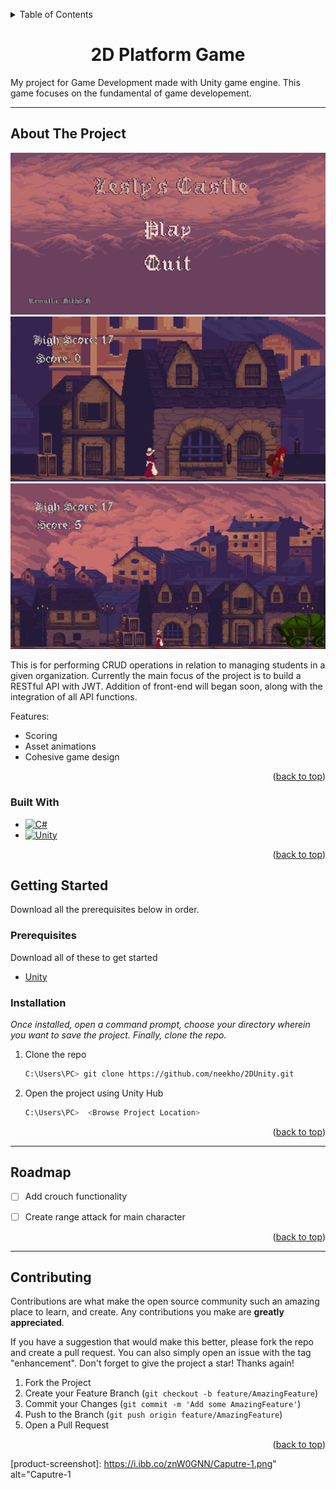 <a name="readme-top"></a>


<!-- TABLE OF CONTENTS -->
<details>
  <summary>Table of Contents</summary>
  <ol>
    <li>
      <a href="#about-the-project">About The Project</a>
      <ul>
        <li><a href="#built-with">Built With</a></li>
      </ul>
    </li>
    <li>
      <a href="#getting-started">Getting Started</a>
      <ul>
        <li><a href="#prerequisites">Prerequisites</a></li>
        <li><a href="#installation">Installation</a></li>
      </ul>
    <li><a href="#roadmap">Roadmap</a></li>
    <li><a href="#contributing">Contributing</a></li>
    </li>
       

  

  </ol>
</details>



<h1 align="center">2D Platform Game</h1>

My project for Game Development made with Unity game engine. This game focuses on the fundamental of game developement. 

_____________________________________________________________________________________________________

<!-- ABOUT THE PROJECT -->
## About The Project

![Game Screenshot](./Packages/Caputre1.PNG)
![Game Screenshot](./Packages/Capture2.PNG)
![Game Screenshot](./Packages/Capture.PNG)




This is for performing CRUD operations in relation to managing students in a given organization. Currently the main focus of the project is to build a RESTful API with JWT. Addition of front-end will began soon, along with the integration of all API functions.

Features:
* Scoring 
* Asset animations
* Cohesive game design




<p align="right">(<a href="#readme-top">back to top</a>)</p>



### Built With



* [![C#][C#]][C#-url]
* [![Unity][Unity]][Unity-url]

<p align="right">(<a href="#readme-top">back to top</a>)</p>




<!-- GETTING STARTED -->
## Getting Started

Download all the prerequisites below in order.

### Prerequisites
Download all of these to get started

* [Unity](https://unity.com)


### Installation

_Once installed, open a command prompt, choose your directory wherein you want to save the project. Finally, clone the repo._


1. Clone the repo
   ```sh
   C:\Users\PC> git clone https://github.com/neekho/2DUnity.git
   ```
2. Open the project using Unity Hub
   ```sh
   C:\Users\PC>  <Browse Project Location>


<p align="right">(<a href="#readme-top">back to top</a>)</p>

___________________________________________________________________________________________________



<!-- ROADMAP -->
## Roadmap

- [ ] Add crouch functionality 

- [ ] Create range attack for main character



<p align="right">(<a href="#readme-top">back to top</a>)</p>

___________________________________________________________________________________________________

<!-- CONTRIBUTING -->
## Contributing

Contributions are what make the open source community such an amazing place to learn, and create. Any contributions you make are **greatly appreciated**.

If you have a suggestion that would make this better, please fork the repo and create a pull request. You can also simply open an issue with the tag "enhancement".
Don't forget to give the project a star! Thanks again!

1. Fork the Project
2. Create your Feature Branch (`git checkout -b feature/AmazingFeature`)
3. Commit your Changes (`git commit -m 'Add some AmazingFeature'`)
4. Push to the Branch (`git push origin feature/AmazingFeature`)
5. Open a Pull Request

<p align="right">(<a href="#readme-top">back to top</a>)</p>






<!-- MARKDOWN LINKS & IMAGES -->
<!-- https://www.markdownguide.org/basic-syntax/#reference-style-links -->
[product-screenshot]: https://i.ibb.co/znW0GNN/Caputre-1.png" alt="Caputre-1

[C#]: https://img.shields.io/badge/CSharp-35495E?style=for-the-badge&logo=csharp&logoColor=white
[C#-url]: https://learn.microsoft.com/en-us/dotnet/csharp/tour-of-csharp/




[Unity]: https://img.shields.io/badge/Unity-202020?style=for-the-badge&logo=unity&logoColor=white
[Unity-url]: https://unity.com


